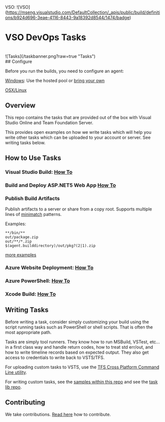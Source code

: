 VSO: ![VSO] (https://mseng.visualstudio.com/DefaultCollection/_apis/public/build/definitions/b924d696-3eae-4116-8443-9a18392d8544/1474/badge)

# VSO DevOps Tasks
<br/>
![Tasks](/taskbanner.png?raw=true "Tasks")
<br/>
## Configure

Before you run the builds, you need to configure an agent:

[Windows](https://youtu.be/ZzrDPmTOEEk): Use the hosted pool or [bring your own](https://youtu.be/ZzrDPmTOEEk)

[OSX/Linux](https://github.com/Microsoft/vso-agent)

## Overview
This repo contains the tasks that are provided out of the box with Visual Studio Online and Team Foundation Server.

This provides open examples on how we write tasks which will help you write other tasks which can be uploaded to your account or server.  See writing tasks below.

## How to Use Tasks

### Visual Studio Build: [How To](https://msdn.microsoft.com/Library/vs/alm/Build/vs/define-build)

### Build and Deploy ASP.NET5 Web App [How To](https://msdn.microsoft.com/Library/vs/alm/Build/azure/deploy-aspnet5)

### Publish Build Artifacts

Publish artifacts to a server or share from a copy root.  Supports multiple lines of [minimatch](https://github.com/isaacs/minimatch) patterns.

Examples:
```
**/bin/**
out/package.zip
out/**/*.zip
$(agent.builddirectory)/out/pkg?(2|1).zip
```
[more examples](https://realguess.net/tags/minimatch/)

### Azure Website Deployment: [How To](https://msdn.microsoft.com/en-us/Library/vs/alm/Build/azure/index)

### Azure PowerShell: [How To](https://msdn.microsoft.com/en-us/Library/vs/alm/Build/azure/index)

### Xcode Build: [How To](http://youtu.be/OxmBuqtgHuM)

## Writing Tasks

Before writing a task, consider simply customizing your build using the script running tasks such as PowerShell or shell scripts.  That is often the most appropriate path.

Tasks are simply tool runners.  They know how to run MSBuild, VSTest, etc... in a first class way and handle return codes, how to treat std err/out, and how to write timeline records based on expected output.  They also get access to credentials to write back to VSTS/TFS.

For uploading custom tasks to VSTS, use the [TFS Cross Platform Command Line utility](https://github.com/Microsoft/tfs-cli).

For writing custom tasks, see the [samples within this repo](Tasks) and see the [task lib repo](https://github.com/Microsoft/vsts-task-lib).

## Contributing
We take contributions.  [Read here](docs/contribute.md) how to contribute.
